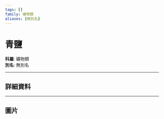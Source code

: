 ```yaml
---
tags: []
family: 礦物類
aliases: [無別名]
---
```


# 青鹽

**科屬**: 礦物類  
**別名**: 無別名  

---

## 詳細資料


---

## 圖片
